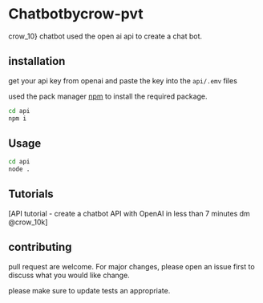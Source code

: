 # Chatbotbycrow-pvt

crow_10} chatbot used the open ai api to create a chat bot.

## installation

get your api key from openai and paste the key into the ```api/.emv``` files

used the pack manager [npm](http://nodejs.org/) to install the required package.

```bash
cd api
npm i
```

## Usage

```bash
cd api
node .
```

## Tutorials

[API tutorial - create a chatbot API with OpenAI in less than 7 minutes dm @crow_10k]

## contributing 
pull request are welcome. For major changes, please open an issue first 
to discuss what you would like change.

please make sure to update tests an appropriate.
